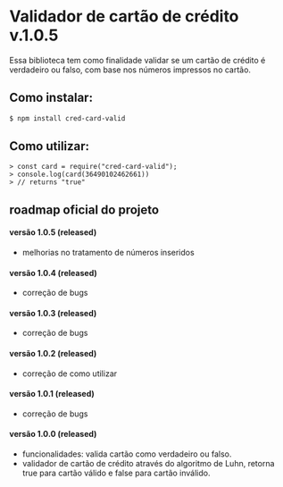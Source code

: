 # Validador de cartão de crédito v.1.0.5

Essa biblioteca tem como finalidade validar se um cartão de crédito é verdadeiro ou falso, com base nos números impressos no cartão.

## Como instalar:

```sh
$ npm install cred-card-valid
```

## Como utilizar:

```node
> const card = require("cred-card-valid");
> console.log(card(36490102462661))
> // returns "true"
```

## roadmap oficial do projeto

#### versão 1.0.5 (released)

* melhorias no tratamento de números inseridos

#### versão 1.0.4 (released)

* correção de bugs

#### versão 1.0.3 (released)

* correção de bugs

#### versão 1.0.2 (released)

* correção de como utilizar

#### versão 1.0.1 (released)

* correção de bugs

#### versão 1.0.0 (released)

* funcionalidades: valida cartão como verdadeiro ou falso.
* validador de cartão de crédito através do algoritmo de Luhn, retorna true para cartão válido e false para cartão inválido.
